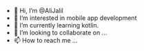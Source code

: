 - 👋 Hi, I’m @AliJalil
- 👀 I’m interested in mobile app development
- 🌱 I’m currently learning kotlin.
- 💞️ I’m looking to collaborate on ...
- 📫 How to reach me ...

<!---
AliJalil/AliJalil is a ✨ special ✨ repository because its `README.md` (this file) appears on your GitHub profile.
You can click the Preview link to take a look at your changes.
--->
